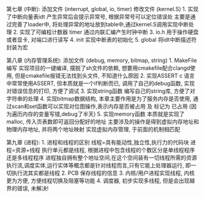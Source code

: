 第七章 (中断):
    添加文件    (interrupt, global, io, timer)
    修改文件    (kernel.S)
    1. 实现了中断向量表idt 产生异常后会提示异常号, 根据异常号可以定位错误处
    主要是通过完善了loader中, 将处理异常的地址放到table中,通过kernel.S调用实现中断处理
    2. 实现了可编程计数器 timer 通过内联汇编产生时钟中断
    3. io.h 用于操作硬盘或者显卡, 对端口进行读写
    4. init 实现中断表的初始化
    5. global   将idt中断描述符封装为宏 

第八章 (内存管理系统): 
    添加文件    (debug, memory, bitmap, string)
    1. MakeFile编写 实现项目的一键编译, 摆脱了sh文件的依赖, 想要用cmakefile配合clangd使用, 但是cmakefile报错无法找到头文件, 不知道什么原因
    2. 实现ASSERT c 语言中常常使用ASSERT, 但本质就是一个if判断而已, 调用了自己的debug函数, 实现对错误信息的打印, 方便了调试
    3. 实现string函数 编写自己的string库, 方便了对字符串的处理 
    4. 实现bitmap数据结构, 本章主要作用是为了服务内存是否使用, 通过scan和set函数可以实现对位图操作,表示内存是否被占用 及 标记为 已占用 (因为遍历内存的变量写错,debug了半天)
    5. 实现memory函数   本质就是实现了malloc, 传入页表数即可返回分配好的地址 主要涉及的操作是得到虚拟内存地址和物理内存地址, 并将两个地址映射 实现虚拟内存管理, 于前面的机制相匹配

第九章 (进程):
    1. 进程和线程的区别 线程=具有能动性,独立性,执行力的代码块  进程=资源+线程   执行单元都是线程, 根据进程中包含线程的个数区分是单线程程序还是多线程程序    进程独自拥有整个地址空间,在这个空间装有一切线程所需的资源   执行流,调度实体,运行实体等概念都是针对线程而言,只有它能上处理器运行, 即一切执行流其实都是线程
    2. PCB 保存线程的信息
    3. 内核/用户进程实现线程, 内核更为方便, 方便线程切换及阻塞等功能
    4. 调度器, 初步实现多线程, 但是会出现越界的错误, 未解决!